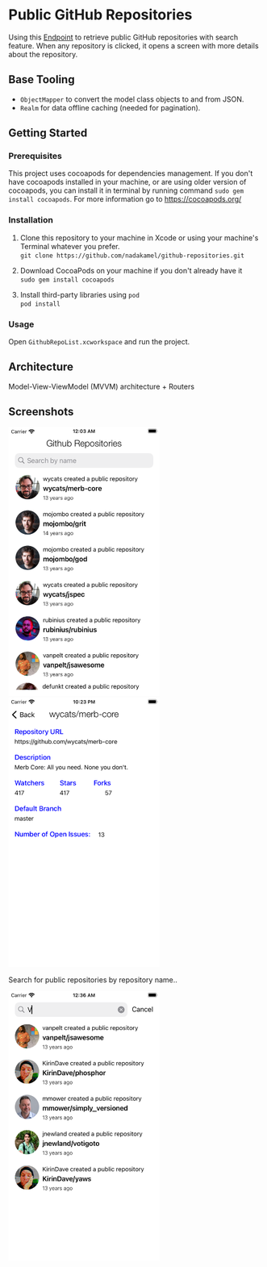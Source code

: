 # Public GitHub Repositories
Using this [Endpoint](https://api.github.com/repositories) to retrieve public GitHub repositories with search feature. When any repository is clicked, it opens a screen with more details about the repository.

## Base Tooling
- `ObjectMapper` to convert the model class objects to and from JSON.
- `Realm` for data offline caching (needed for pagination).

## Getting Started

### Prerequisites
This project uses cocoapods for dependencies management. If you don't have cocoapods installed in your machine, or are using older version of cocoapods, you can install it in terminal by running command ```sudo gem install cocoapods```. For more information go to https://cocoapods.org/

### Installation

1. Clone this repository to your machine in Xcode or using your machine's Terminal whatever you prefer.\
`git clone https://github.com/nadakamel/github-repositories.git`

2. Download CocoaPods on your machine if you don't already have it\
`sudo gem install cocoapods`

3. Install third-party libraries using `pod`\
`pod install`

### Usage
Open  ```GithubRepoList.xcworkspace``` and run the project.

## Architecture

Model-View-ViewModel (MVVM) architecture + Routers

## Screenshots
<img src="https://github.com/nadakamel/github-repositories/blob/main/Screenshots/HomeScreen.png" width="300" height="534"> <img src="https://github.com/nadakamel/github-repositories/blob/main/Screenshots/RepoDetailsScreen.png" width="300" height="534"> 

Search for public repositories by repository name..

<img src="https://github.com/nadakamel/github-repositories/blob/main/Screenshots/HomeSearchScreen.png" width="300" height="534">


